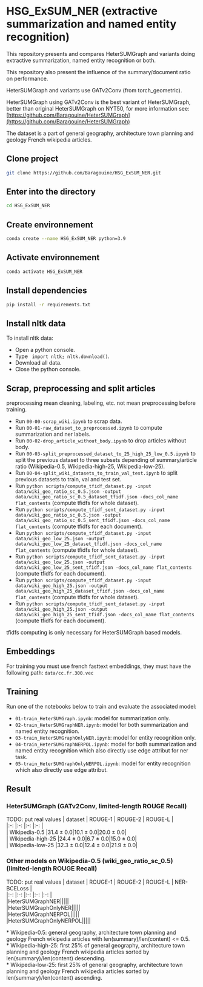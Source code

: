# HSG_ExSUM_NER (extractive summarization and named entity recognition)
This repository presents and compares HeterSUMGraph and variants doing extractive summarization, named entity recognition or both.  
  
This repository also present the influence of the summary/document ratio on performance.  
  
HeterSUMGraph and variants use GATv2Conv (from torch_geometric).  

HeterSUMGraph using GATv2Conv is the best variant of HeterSUMGraph, better than original HeterSUMGraph on NYT50, for more information
see: [https://github.com/Baragouine/HeterSUMGraph](https://github.com/Baragouine/HeterSUMGraph)

The dataset is a part of general geography, architecture town planning and geology French wikipedia articles.

## Clone project
```bash
git clone https://github.com/Baragouine/HSG_ExSUM_NER.git
```

## Enter into the directory
```bash
cd HSG_ExSUM_NER
```

## Create environnement
```bash
conda create --name HSG_ExSUM_NER python=3.9
```

## Activate environnement
```bash
conda activate HSG_ExSUM_NER
```

## Install dependencies
```bash
pip install -r requirements.txt
```

## Install nltk data
To install nltk data:
  - Open a python console.
  - Type ``` import nltk; nltk.download()```.
  - Download all data.
  - Close the python console.

## Scrap, preprocessing and split articles
preprocessing mean cleaning, labeling, etc. not mean preprocessing before training.
  - Run `00-00-scrap_wiki.ipynb` to scrap data.
  - Run `00-01-raw_dataset_to_preprocessed.ipynb` to compute summarization and ner labels.
  - Run `00-02-drop_article_without_body.ipynb` to drop articles without body.
  - Run `00-03-split_preprocessed_dataset_to_25_high_25_low_0.5.ipynb` to split the previous dataset to three subsets depending of summary/article ratio (Wikipedia-0.5, Wikipedia-high-25, Wikipedia-low-25).
  - Run `00-04-split_wiki_datasets_to_train_val_test.ipynb` to split previous datasets to train, val and test set.
  - Run ```python scripts/compute_tfidf_dataset.py -input data/wiki_geo_ratio_sc_0.5.json -output data/wiki_geo_ratio_sc_0.5_dataset_tfidf.json -docs_col_name flat_contents``` (compute tfidfs for whole dataset).
  - Run ```python scripts/compute_tfidf_sent_dataset.py -input data/wiki_geo_ratio_sc_0.5.json -output data/wiki_geo_ratio_sc_0.5_sent_tfidf.json -docs_col_name flat_contents``` (compute tfidfs for each document).
  - Run ```python scripts/compute_tfidf_dataset.py -input data/wiki_geo_low_25.json -output data/wiki_geo_low_25_dataset_tfidf.json -docs_col_name flat_contents``` (compute tfidfs for whole dataset).
  - Run ```python scripts/compute_tfidf_sent_dataset.py -input data/wiki_geo_low_25.json -output data/wiki_geo_low_25_sent_tfidf.json -docs_col_name flat_contents``` (compute tfidfs for each document).
  - Run ```python scripts/compute_tfidf_dataset.py -input data/wiki_geo_high_25.json -output data/wiki_geo_high_25_dataset_tfidf.json -docs_col_name flat_contents``` (compute tfidfs for whole dataset).
  - Run ```python scripts/compute_tfidf_sent_dataset.py -input data/wiki_geo_high_25.json -output data/wiki_geo_high_25_sent_tfidf.json -docs_col_name flat_contents``` (compute tfidfs for each document).

tfidfs computing is only necessary for HeterSUMGraph based models.

## Embeddings
For training you must use french fasttext embeddings, they must have the following path: `data/cc.fr.300.vec`

## Training
Run one of the notebooks below to train and evaluate the associated model:  
  - `01-train_HeterSUMGraph.ipynb`: model for summarization only.
  - `02-train_HeterSUMGraphNER.ipynb`: model for both summarization and named entity recognition.
  - `03-train_HeterSUMGraphOnlyNER.ipynb`: model for entity recognition only.
  - `04-train_HeterSUMGraphNERPOL.ipynb`: model for both summarization and named entity recognition which also directly use edge attribut for ner task.
  - `05-train_HeterSUMGraphOnlyNERPOL.ipynb`: model for entity recognition which also directly use edge attribut.

## Result

### HeterSUMGraph (GATv2Conv, limited-length ROUGE Recall)
TODO: put real values
| dataset | ROUGE-1 | ROUGE-2 | ROUGE-L |  
|:-:      |:-:      |:-:      |:-:      |  
| Wikipedia-0.5 |31.4 &plusmn; 0.0|10.1 &plusmn; 0.0|20.0 &plusmn; 0.0|  
| Wikipedia-high-25 |24.4 &plusmn; 0.0|6.7 &plusmn; 0.0|15.0 &plusmn; 0.0|  
| Wikipedia-low-25 |32.3 &plusmn; 0.0|12.4 &plusmn; 0.0|21.9 &plusmn; 0.0|  

### Other models on Wikipedia-0.5 (wiki_geo_ratio_sc_0.5) (limited-length ROUGE Recall)
TODO: put real values
| dataset | ROUGE-1 | ROUGE-2 | ROUGE-L | NER-BCELoss |  
|:-:      |:-:      |:-:      |:-:      |:-:          |  
|HeterSUMGraphNER|||||  
|HeterSUMGraphOnlyNER|||||  
|HeterSUMGraphNERPOL|||||  
|HeterSUMGraphOnlyNERPOL|||||  

&ast; Wikipedia-0.5: general geography, architecture town planning and geology French wikipedia articles with len(summary)/len(content) <= 0.5.  
&ast; Wikipedia-high-25: first 25% of general geography, architecture town planning and geology French wikipedia articles sorted by len(summary)/len(content) descending.  
&ast; Wikipedia-low-25: first 25% of general geography, architecture town planning and geology French wikipedia articles sorted by len(summary)/len(content) ascending.  
